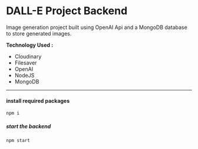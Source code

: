 # **DALL-E Project Backend**

Image generation project built using OpenAI Api and a MongoDB database to store generated images.

**Technology Used :**

- Cloudinary
- Filesaver
- OpenAI
- NodeJS
- MongoDB

---

#### install required packages

`npm i`

##### start the backend

`npm start`
